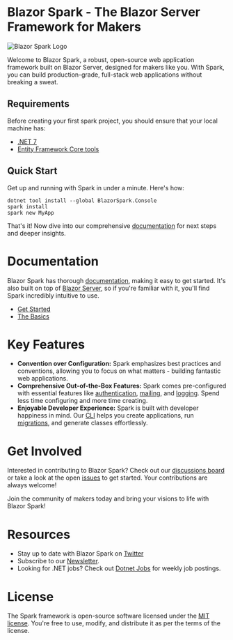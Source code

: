 # Blazor Spark - The Blazor Server Framework for Makers
![Blazor Spark Logo](https://i.imgur.com/kqd8VIg.png "Blazor Spark")

Welcome to Blazor Spark, a robust, open-source web application framework built on Blazor Server, designed for makers like you. With Spark, you can build production-grade, full-stack web applications without breaking a sweat.

## Requirements
Before creating your first spark project, you should ensure that your local machine has:
- [.NET 7](https://dotnet.microsoft.com/download)
- [Entity Framework Core tools](https://learn.microsoft.com/en-us/ef/core/cli/)

## Quick Start
Get up and running with Spark in under a minute. Here's how:

```
dotnet tool install --global BlazorSpark.Console
spark install
spark new MyApp
```
That's it! Now dive into our comprehensive [documentation](https://blazorspark.com/docs/introduction/) for next steps and deeper insights.

# Documentation

Blazor Spark has thorough [documentation](https://blazorspark.com/docs/introduction/), making it easy to get started. It's also built on top of [Blazor Server](https://dotnet.microsoft.com/en-us/apps/aspnet/web-apps/blazor), so if you're familiar with it, you'll find Spark incredibly intuitive to use.
- [Get Started](https://blazorspark.com/docs/introduction/)
- [The Basics](https://blazorspark.com/docs/configuration/)

# Key Features

- **Convention over Configuration:** Spark emphasizes best practices and conventions, allowing you to focus on what matters - building fantastic web applications.
- **Comprehensive Out-of-the-Box Features:** Spark comes pre-configured with essential features like [authentication](https://blazorspark.com/docs/authentication/), [mailing](https://blazorspark.com/docs/mail/), and [logging](https://blazorspark.com/docs/logging/). Spend less time configuring and more time creating.
- **Enjoyable Developer Experience:** Spark is built with developer happiness in mind. Our [CLI](https://blazorspark.com/docs/spark-cli/) helps you create applications, run [migrations](https://blazorspark.com/docs/models-and-migrations/), and generate classes effortlessly.

# Get Involved

Interested in contributing to Blazor Spark? Check out our [discussions board](https://github.com/blazor-spark/blazor-spark/discussions) or take a look at the open [issues](https://github.com/blazor-spark/blazor-spark/issues) to get started. Your contributions are always welcome!

Join the community of makers today and bring your visions to life with Blazor Spark!

# Resources
- Stay up to date with Blazor Spark on [Twitter](https://twitter.com/wes_walke) 
- Subscribe to our [Newsletter](https://blazorspark.com/newsletter/).
- Looking for .NET jobs? Check out [Dotnet Jobs](https://dotnet-jobs.com/) for weekly job postings.

# License

The Spark framework is open-source software licensed under the [MIT license](https://en.wikipedia.org/wiki/MIT_License). You're free to use, modify, and distribute it as per the terms of the license.
